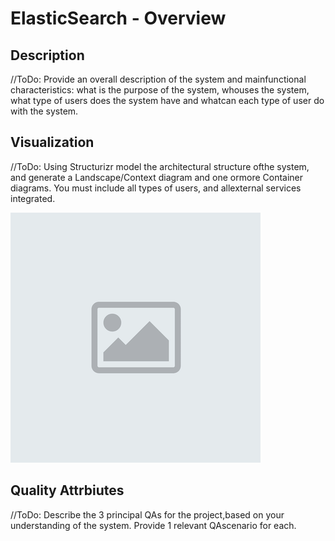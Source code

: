 # ElasticSearch - Overview

## Description

//ToDo: Provide an overall description of the system and mainfunctional characteristics:  what is the purpose of the system, whouses the system, what type of users does the system have and whatcan each type of user do with the system.

## Visualization

//ToDo: Using Structurizr model the architectural structure ofthe system, and generate a Landscape/Context diagram and one ormore Container diagrams.  You must include all types of users, and allexternal services integrated.

![alt text](assets/default.png "Image Example")

## Quality Attrbiutes

//ToDo: Describe the 3 principal QAs for the project,based on your understanding of the system.  Provide 1 relevant QAscenario for each.
